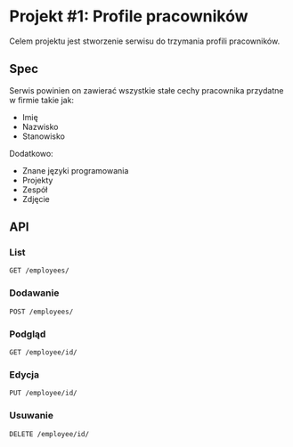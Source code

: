 # Projekt #1: Profile pracowników

Celem projektu jest stworzenie serwisu do trzymania profili pracowników.

## Spec
Serwis powinien on zawierać wszystkie stałe cechy pracownika przydatne w firmie takie jak:
* Imię
* Nazwisko
* Stanowisko

Dodatkowo:

* Znane języki programowania
* Projekty
* Zespół
* Zdjęcie

## API

### List

```http
GET /employees/
```

### Dodawanie

```http
POST /employees/
```

### Podgląd

```http
GET /employee/id/
```

### Edycja

```http
PUT /employee/id/
```

### Usuwanie

```http
DELETE /employee/id/
```


